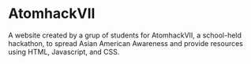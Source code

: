 # AtomhackVII

A website created by a grup of students for AtomhackVII, a school-held hackathon, to spread Asian American Awareness and provide resources using HTML, Javascript, and CSS. 
